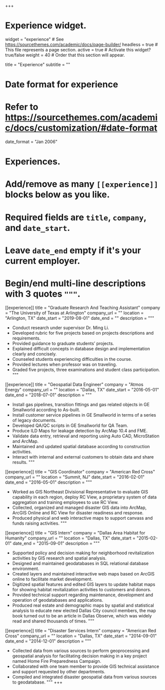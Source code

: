 +++
# Experience widget.
widget = "experience"  # See https://sourcethemes.com/academic/docs/page-builder/
headless = true  # This file represents a page section.
active = true  # Activate this widget? true/false
weight = 40  # Order that this section will appear.

title = "Experience"
subtitle = ""

# Date format for experience
#   Refer to https://sourcethemes.com/academic/docs/customization/#date-format
date_format = "Jan 2006"

# Experiences.
#   Add/remove as many `[[experience]]` blocks below as you like.
#   Required fields are `title`, `company`, and `date_start`.
#   Leave `date_end` empty if it's your current employer.
#   Begin/end multi-line descriptions with 3 quotes `"""`.
[[experience]]
  title = "Graduate Research And Teaching Assistant"
  company = "The University of Texas at Arlington"
  company_url = ""
  location = "Arlington, TX"
  date_start = "2019-08-01"
  date_end = ""
  description = """
  * Conduct research under supervisor Dr. Ming Li.
  * Developed rubric for five projects based on projects descriptions and requirements.
  * Provided guidance to graduate students’ projects.
  * Explained difficult concepts in database design and implementation clearly and concisely.
  * Counseled students experiencing difficulties in the course.
  * Provided lectures when professor was on traveling.
  * Graded five projects, three examinations and student class participation.
  """

[[experience]]
  title = "Geospatial Data Engineer"
  company = "Atmos Energy"
  company_url = ""
  location = "Dallas, TX"
  date_start = "2016-05-01"
  date_end = "2018-07-01"
  description = """
  * Install gas pipelines, transition fittings and gas related objects in GE Smallworld according to As-built.
  * Install customer service pipelines in GE Smallworld in terms of  a series of legacy documents.
  * Developed QA/QC scripts in GE Smallworld for QA Team.
  * Produce ILD Maps for leakage detection by ArcMap 10.4 and FME.
  * Validate data entry, retrieval and reporting using Auto CAD, MicroStation and ArcMap.
  * Maintained and updated spatial database according to construction activities.
  * Interact with internal and external customers to obtain data and share results.
  """

[[experience]]
  title = "GIS Coordinator"
  company = "American Red Cross"
  company_url = ""
  location = "Summit, NJ"
  date_start = "2016-02-01"
  date_end = "2016-05-01"
  description = """
  * Worked as GIS Northeast Divisional Representative to evaluate GIS capability in each region, deploy RC View, a proprietary system of data aggregation and training employees to use RC View.
  * Collected, organized and managed disaster GIS data into ArcMap, ArcGIS Online and RC View for disaster readiness and response.
  * Produced physical and web interactive maps to support canvass and funds raising activities.
  """

[[experience]]
  title = "GIS Intern"
  company = "Dallas Area Habitat for Humanity"
  company_url = ""
  location = "Dallas, TX"
  date_start = "2015-02-01"
  date_end = "2015-09-01"
  description = """
  * Supported policy and decision making for neighborhood revitalization activities by GIS research and spatial analysis.
  * Designed and maintained geodatabases in SQL relational database environment. 
  * Created layers and maintained interactive web maps based on ArcGIS online to facilitate market development.
  * Digitized spatial features and edited GIS layers to update habitat maps for showing habitat revitalization activities to customers and donors.
  * Provided technical support regarding maintenance, development and operation of geodatabases and applications.
  * Produced real estate and demographic maps by spatial and statistical analysis to educate new elected Dallas City council members, the map book turned out to be an article in Dallas Observe, which was widely read and shared thousands of times.
  """

[[experience]]
  title = "Disaster Services Intern"
  company = "American Red Cross"
  company_url = ""
  location = "Dallas, TX"
  date_start = "2014-09-01"
  date_end = "2014-12-01"
  description = """
  * Collected data from various sources to perform geoprocessing and geospatial analysis for facilitating decision making in a key project named Home Fire Preparedness Campaign.
  * Collaborated with one team member to provide GIS technical assistance and support requested by other departments.
  * Compiled and integrated disaster geospatial data from various sources to geodatabase.
  """
+++

